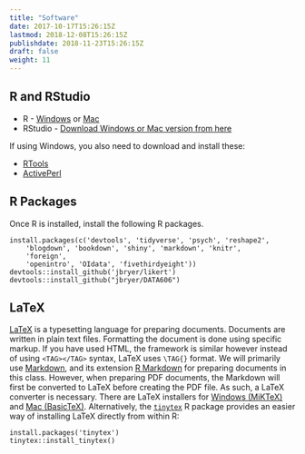 ```yaml
---
title: "Software"
date: 2017-10-17T15:26:15Z
lastmod: 2018-12-08T15:26:15Z
publishdate: 2018-11-23T15:26:15Z
draft: false
weight: 11
---
```


## R and RStudio

* R - [Windows](http://cran.r-project.org/bin/windows/base/) or [Mac](http://cran.r-project.org/bin/macosx/)
* RStudio - [Download Windows or Mac version from here](http://www.rstudio.com/products/rstudio/download/)

If using Windows, you also need to download and install these:

* [RTools](http://cran.r-project.org/bin/windows/Rtools/)
* [ActivePerl](https://www.activestate.com/products/activeperl/downloads/)


## R Packages

Once R is installed, install the following R packages.

```
install.packages(c('devtools', 'tidyverse', 'psych', 'reshape2',
	'blogdown', 'bookdown', 'shiny', 'markdown', 'knitr',
	'foreign',
	'openintro', 'OIdata', 'fivethirdyeight'))
devtools::install_github('jbryer/likert')
devtools::install_github("jbryer/DATA606")
```

## LaTeX

[LaTeX](https://www.latex-project.org/) is a typesetting language for preparing documents. Documents are written in plain text files. Formatting the document is done using specific markup. If you have used HTML, the framework is similar however instead of using `<TAG></TAG>` syntax, LaTeX uses `\TAG{}` format. We will primarily use [Markdown](https://daringfireball.net/projects/markdown/), and its extension [R Markdown](https://rmarkdown.rstudio.com/) for preparing documents in this class. However, when preparing PDF documents, the Markdown will first be converted to LaTeX before creating the PDF file. As such, a LaTeX converter is necessary. There are LaTeX installers for [Windows (MiKTeX)](http://miktex.org/) and [Mac (BasicTeX)](http://www.tug.org/mactex/morepackages.html). Alternatively, the [`tinytex`](https://yihui.name/tinytex/) R package provides an easier way of installing LaTeX directly from within R:

```
install.packages('tinytex')
tinytex::install_tinytex()
```
